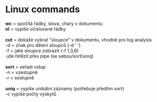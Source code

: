 # Linux commands

**wc** = spočítá řádky, slova, chary v dokumentu\
**nl** = vypíše očíslované řádky\
\
**cut** = dokáže vybrat "sloupce" v dokumentu, vhodné pro log analysis\
-d = znak pro dělení sloupců (-d ' ')\
-f = jaké sloupce zobrazit (-f 1,3,6)\
-jde řetězit přes pipe (se sebou/sort/uniq)\
\
**sort** = seřadí vstup\
-n = vzestupně\
-r = sestupně\
\
**uniq** = vypíše unikátní záznamy (potřebuje předtím sort)\
-c vypíše počty výskytů

